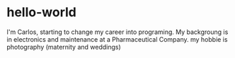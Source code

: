 # hello-world

I'm Carlos, starting to change my career into programing. My backgroung is in electronics and maintenance at a Pharmaceutical Company.
my hobbie is photography (maternity and weddings)
